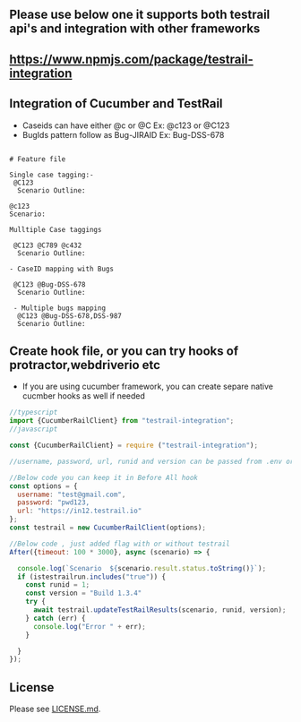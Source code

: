 


## Please use below one it supports both testrail api's and integration with other frameworks

## https://www.npmjs.com/package/testrail-integration


## Integration of Cucumber and TestRail


- Caseids can have either @c or @C Ex: @c123 or @C123
- BugIds pattern follow as Bug-JIRAID  Ex: Bug-DSS-678
```text

# Feature file

Single case tagging:-
 @C123
  Scenario Outline: 

@c123
Scenario:

Mulltiple Case taggings

 @C123 @C789 @c432
  Scenario Outline: 

- CaseID mapping with Bugs

 @C123 @Bug-DSS-678
  Scenario Outline: 
  
 - Multiple bugs mapping
  @C123 @Bug-DSS-678,DSS-987
  Scenario Outline: 
```

## Create hook file, or you can try hooks of protractor,webdriverio etc
- If you are using cucumber framework, you can create separe native cucmber hooks as well  if needed

```js
//typescript
import {CucumberRailClient} from "testrail-integration";
//javascript

const {CucumberRailClient} = require ("testrail-integration");

//username, password, url, runid and version can be passed from .env or config or property file

//Below code you can keep it in Before All hook
const options = {
  username: "test@gmail.com",
  password: "pwd123,
  url: "https://in12.testrail.io"
};
const testrail = new CucumberRailClient(options);

//Below code , just added flag with or without testrail
After({timeout: 100 * 3000}, async (scenario) => {

  console.log(`Scenario  ${scenario.result.status.toString()}`);
  if (istestrailrun.includes("true")) {
    const runid = 1;
    const version = "Build 1.3.4"
    try {
      await testrail.updateTestRailResults(scenario, runid, version);
    } catch (err) {
      console.log("Error " + err);
    }

  }
});

```

## License

Please see [LICENSE.md](LICENSE.md).

